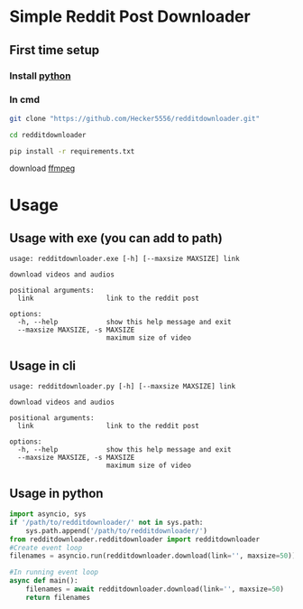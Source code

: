 # Simple Reddit Post Downloader
## First time setup
### Install [python](https://python.org)
### In cmd
```bash
git clone "https://github.com/Hecker5556/redditdownloader.git"
```
```bash
cd redditdownloader
```
```bash
pip install -r requirements.txt
```
download [ffmpeg](https://www.ffmpeg.org/download.html)
# Usage
## Usage with exe (you can add to path)
```
usage: redditdownloader.exe [-h] [--maxsize MAXSIZE] link

download videos and audios

positional arguments:
  link                  link to the reddit post

options:
  -h, --help            show this help message and exit
  --maxsize MAXSIZE, -s MAXSIZE
                        maximum size of video
```
## Usage in cli
```
usage: redditdownloader.py [-h] [--maxsize MAXSIZE] link

download videos and audios

positional arguments:
  link                  link to the reddit post

options:
  -h, --help            show this help message and exit
  --maxsize MAXSIZE, -s MAXSIZE
                        maximum size of video
```

## Usage in python
```python
import asyncio, sys
if '/path/to/redditdownloader/' not in sys.path:
    sys.path.append('/path/to/redditdownloader/')
from redditdownloader.redditdownloader import redditdownloader
#Create event loop 
filenames = asyncio.run(redditdownloader.download(link='', maxsize=50))

#In running event loop
async def main():
    filenames = await redditdownloader.download(link='', maxsize=50)
    return filenames
```
